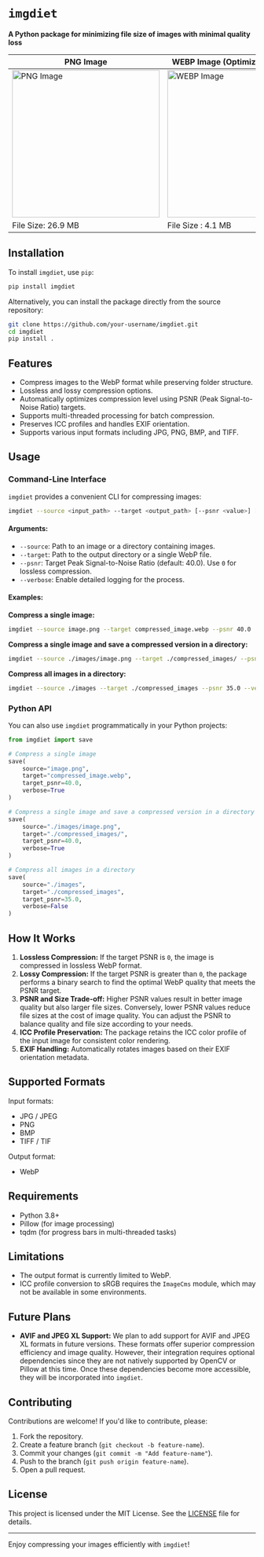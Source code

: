 # `imgdiet`

**A Python package for minimizing file size of images with minimal quality loss**

| PNG Image                                   | WEBP Image (Optimized by `imgdiet`)                                  |
|--------------------------------------------|--------------------------------------------|
| <img src="./assets/20250105_164724.png" alt="PNG Image" width="300"> | <img src="./assets/20250105_164724.webp" alt="WEBP Image" width="300"> |
| File Size: 26.9 MB                     | File Size : 4.1 MB |

## Installation

To install `imgdiet`, use `pip`:

```bash
pip install imgdiet
```

Alternatively, you can install the package directly from the source repository:

```bash
git clone https://github.com/your-username/imgdiet.git
cd imgdiet
pip install .
```

## Features

- Compress images to the WebP format while preserving folder structure.
- Lossless and lossy compression options.
- Automatically optimizes compression level using PSNR (Peak Signal-to-Noise Ratio) targets.
- Supports multi-threaded processing for batch compression.
- Preserves ICC profiles and handles EXIF orientation.
- Supports various input formats including JPG, PNG, BMP, and TIFF.

## Usage

### Command-Line Interface

`imgdiet` provides a convenient CLI for compressing images:

```bash
imgdiet --source <input_path> --target <output_path> [--psnr <value>] [--verbose]
```

#### Arguments:

- `--source`: Path to an image or a directory containing images.
- `--target`: Path to the output directory or a single WebP file.
- `--psnr`: Target Peak Signal-to-Noise Ratio (default: 40.0). Use `0` for lossless compression.
- `--verbose`: Enable detailed logging for the process.

#### Examples:

**Compress a single image:**
```bash
imgdiet --source image.png --target compressed_image.webp --psnr 40.0
```

**Compress a single image and save a compressed version in a directory:**
```bash
imgdiet --source ./images/image.png --target ./compressed_images/ --psnr 40.0
```

**Compress all images in a directory:**
```bash
imgdiet --source ./images --target ./compressed_images --psnr 35.0 --verbose
```

### Python API

You can also use `imgdiet` programmatically in your Python projects:

```python
from imgdiet import save

# Compress a single image
save(
    source="image.png",
    target="compressed_image.webp",
    target_psnr=40.0,
    verbose=True
)

# Compress a single image and save a compressed version in a directory
save(
    source="./images/image.png",
    target="./compressed_images/",
    target_psnr=40.0,
    verbose=True
)

# Compress all images in a directory
save(
    source="./images",
    target="./compressed_images",
    target_psnr=35.0,
    verbose=False
)
```

## How It Works

1. **Lossless Compression:** If the target PSNR is `0`, the image is compressed in lossless WebP format.
2. **Lossy Compression:** If the target PSNR is greater than `0`, the package performs a binary search to find the optimal WebP quality that meets the PSNR target.
3. **PSNR and Size Trade-off:** Higher PSNR values result in better image quality but also larger file sizes. Conversely, lower PSNR values reduce file sizes at the cost of image quality. You can adjust the PSNR to balance quality and file size according to your needs.
4. **ICC Profile Preservation:** The package retains the ICC color profile of the input image for consistent color rendering.
5. **EXIF Handling:** Automatically rotates images based on their EXIF orientation metadata.

## Supported Formats

Input formats:

- JPG / JPEG
- PNG
- BMP
- TIFF / TIF

Output format:

- WebP

## Requirements

- Python 3.8+
- Pillow (for image processing)
- tqdm (for progress bars in multi-threaded tasks)

## Limitations

- The output format is currently limited to WebP.
- ICC profile conversion to sRGB requires the `ImageCms` module, which may not be available in some environments.

## Future Plans

- **AVIF and JPEG XL Support:** We plan to add support for AVIF and JPEG XL formats in future versions. These formats offer superior compression efficiency and image quality. However, their integration requires optional dependencies since they are not natively supported by OpenCV or Pillow at this time. Once these dependencies become more accessible, they will be incorporated into `imgdiet`.

## Contributing

Contributions are welcome! If you'd like to contribute, please:

1. Fork the repository.
2. Create a feature branch (`git checkout -b feature-name`).
3. Commit your changes (`git commit -m "Add feature-name"`).
4. Push to the branch (`git push origin feature-name`).
5. Open a pull request.

## License

This project is licensed under the MIT License. See the [LICENSE](./LICENSE) file for details.

---

Enjoy compressing your images efficiently with `imgdiet`!


